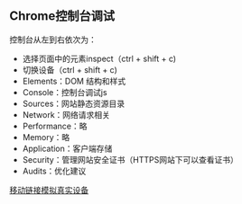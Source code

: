 
## Chrome控制台调试

控制台从左到右依次为：
* 选择页面中的元素inspect（ctrl + shift + c)
* 切换设备（ctrl + shift + c)
* Elements：DOM 结构和样式
* Console：控制台调试js
* Sources：网站静态资源目录
* Network：网络请求相关
* Performance：略
* Memory：略
* Application：客户端存储
* Security：管理网站安全证书（HTTPS网站下可以查看证书）
* Audits：优化建议


[移动链接模拟真实设备](chrome://inspect/#devices)
